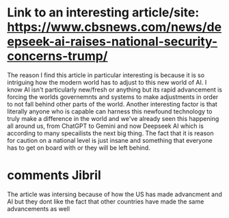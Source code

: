 # Link to an interesting article/site: https://www.cbsnews.com/news/deepseek-ai-raises-national-security-concerns-trump/

The reason I find this article in particular interesting is because it is so intriguing how the modern world has to adjust to this new world of AI. I know AI isn't particularly new/fresh or anything but its rapid advancement is forcing the worlds governemnts and systems to make adjustments in order to not fall behind other parts of the world. Another interesting factor is that literally anyone who is capable can harness this newfound technology to truly make a difference in the world and we've already seen this happening all around us, from ChatGPT to Gemini and now Deepseek AI which is according to many specailists the next big thing. The fact that it is reason for caution on a national level is just insane and something that everyone has to get on board with or they will be left behind. 

# comments Jibril
The article was intersing because of how the US has made advancment and AI but they dont like the fact that other countries have made the same advancements as well